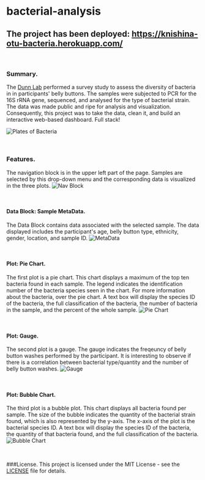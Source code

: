 # bacterial-analysis
## The project has been deployed: https://knishina-otu-bacteria.herokuapp.com/

<br />

### Summary.
The [Dunn Lab](http://robdunnlab.com/projects/belly-button-biodiversity/) performed a survey study to assess the diversity of bacteria in in participants' belly buttons.  The samples were subjected to PCR for the 16S rRNA gene, sequenced, and analysed for the type of bacterial strain.  The data was made public and ripe for analysis and visualization. Consequently, this project was to take the data, clean it, and build an interactive web-based dashboard.  Full stack!

![Plates of Bacteria]()

<br />

### Features.
The navigation block is in the upper left part of the page.  Samples are selected by this drop-down menu and the corresponding data is visualized in the three plots.
![Nav Block]()

<br />

#### Data Block: Sample MetaData.
The Data Block contains data associated with the selected sample.  The data displayed includes the participant's age, belly button type, ethnicity, gender, location, and sample ID.
![MetaData]()

<br />

#### Plot: Pie Chart.
The first plot is a pie chart.  This chart displays a maximum of the top ten bacteria found in each sample.  The legend indicates the identification number of the bacteria species seen in the chart.  For more information about the bacteria, over the pie chart.  A text box will display the species ID of the bacteria, the full classification of the bacteria, the number of bacteria in the sample, and the percent of the whole sample.
![Pie Chart]()

<br />

#### Plot: Gauge.
The second plot is a gauge.  The gauge indicates the freqeuncy of belly button washes performed by the participant.  It is interesting to observe if there is a correlation between bacterial type/quantity and the number of belly button washes.
![Gauge]()

<br />

#### Plot: Bubble Chart.
The third plot is a bubble plot.  This chart displays all bacteria found per sample.  The size of the bubble indicates the quantity of the bacterial strain found, which is also represented by the y-axis.  The x-axis of the plot is the bacterial species ID.  A text box will display the species ID of the bacteria, the quantity of that bacteria found, and the full classification of the bacteria.
![Bubble Chart]()

<br />

###License.
This project is licensed under the MIT License - see the [LICENSE](https://github.com/knishina/bacterial-analysis/blob/master/LICENSE) file for details.

